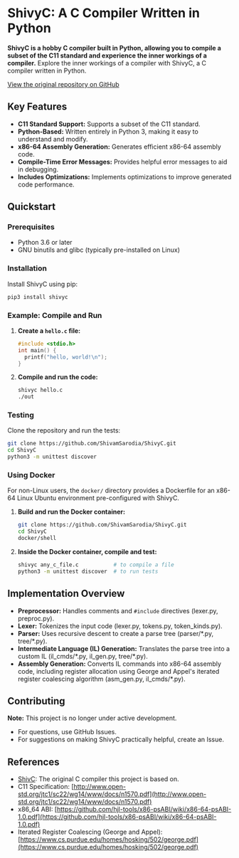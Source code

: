 # ShivyC: A C Compiler Written in Python

**ShivyC is a hobby C compiler built in Python, allowing you to compile a subset of the C11 standard and experience the inner workings of a compiler.**  Explore the inner workings of a compiler with ShivyC, a C compiler written in Python.

[View the original repository on GitHub](https://github.com/ShivamSarodia/ShivyC)

## Key Features

*   **C11 Standard Support:** Supports a subset of the C11 standard.
*   **Python-Based:** Written entirely in Python 3, making it easy to understand and modify.
*   **x86-64 Assembly Generation:** Generates efficient x86-64 assembly code.
*   **Compile-Time Error Messages:** Provides helpful error messages to aid in debugging.
*   **Includes Optimizations:** Implements optimizations to improve generated code performance.

## Quickstart

### Prerequisites

*   Python 3.6 or later
*   GNU binutils and glibc (typically pre-installed on Linux)

### Installation

Install ShivyC using pip:

```bash
pip3 install shivyc
```

### Example: Compile and Run

1.  **Create a `hello.c` file:**

    ```c
    #include <stdio.h>
    int main() {
      printf("hello, world!\n");
    }
    ```

2.  **Compile and run the code:**

    ```bash
    shivyc hello.c
    ./out
    ```

### Testing

Clone the repository and run the tests:

```bash
git clone https://github.com/ShivamSarodia/ShivyC.git
cd ShivyC
python3 -m unittest discover
```

### Using Docker

For non-Linux users, the `docker/` directory provides a Dockerfile for an x86-64 Linux Ubuntu environment pre-configured with ShivyC.

1.  **Build and run the Docker container:**

    ```bash
    git clone https://github.com/ShivamSarodia/ShivyC.git
    cd ShivyC
    docker/shell
    ```

2.  **Inside the Docker container, compile and test:**

    ```bash
    shivyc any_c_file.c           # to compile a file
    python3 -m unittest discover  # to run tests
    ```

## Implementation Overview

*   **Preprocessor:** Handles comments and `#include` directives (lexer.py, preproc.py).
*   **Lexer:** Tokenizes the input code (lexer.py, tokens.py, token\_kinds.py).
*   **Parser:** Uses recursive descent to create a parse tree (parser/\*.py, tree/\*.py).
*   **Intermediate Language (IL) Generation:** Translates the parse tree into a custom IL (il\_cmds/\*.py, il\_gen.py, tree/\*.py).
*   **Assembly Generation:** Converts IL commands into x86-64 assembly code, including register allocation using George and Appel's iterated register coalescing algorithm (asm\_gen.py, il\_cmds/\*.py).

## Contributing

**Note:** This project is no longer under active development.

*   For questions, use GitHub Issues.
*   For suggestions on making ShivyC practically helpful, create an Issue.

## References

*   [ShivC](https://github.com/ShivamSarodia/ShivC): The original C compiler this project is based on.
*   C11 Specification: [http://www.open-std.org/jtc1/sc22/wg14/www/docs/n1570.pdf](http://www.open-std.org/jtc1/sc22/wg14/www/docs/n1570.pdf)
*   x86\_64 ABI: [https://github.com/hjl-tools/x86-psABI/wiki/x86-64-psABI-1.0.pdf](https://github.com/hjl-tools/x86-psABI/wiki/x86-64-psABI-1.0.pdf)
*   Iterated Register Coalescing (George and Appel): [https://www.cs.purdue.edu/homes/hosking/502/george.pdf](https://www.cs.purdue.edu/homes/hosking/502/george.pdf)